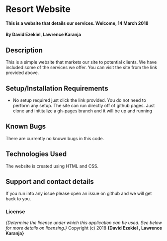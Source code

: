 # Resort Website
#### This is a website that details our services. Welcome, 14 March 2018
#### By **David Ezekiel, Lawrence Karanja**
## Description
This is a simple website that markets our site to potential clients. We have included some of the services we offer. You can visit the site from the link provided above.
## Setup/Installation Requirements
* No setup required just click the link provided.
You do not need to perform any setup. The site can run directly off of github pages. Just clone and inititalize a gh-pages branch and it will be up and running
## Known Bugs
There are currently no known bugs in this code.
## Technologies Used
The website is created using HTML and CSS.
## Support and contact details
If you run into any issue please open an issue on github and we will get back to you.
### License
*{Determine the license under which this application can be used.  See below for more details on licensing.}*
Copyright (c) 2018 **{David Ezekiel , Lawrence Karanja}**
